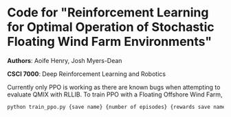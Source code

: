 # Code for "Reinforcement Learning for Optimal Operation of Stochastic Floating Wind Farm Environments"

__Authors__: Aoife Henry, Josh Myers-Dean

__CSCI 7000__: Deep Reinforcement Learning and Robotics 

Currently only PPO is working as there are known bugs when attempting to evaluate QMIX with RLLIB. To train PPO with a Floating Offshore Wind Farm,

```bash
python train_ppo.py {save name} {number of episodes} {rewards save name}
```
